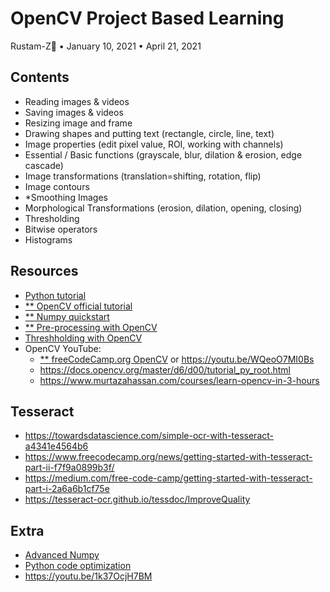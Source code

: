 # OpenCV Project Based Learning
Rustam-Z🚀 • January 10, 2021 • April 21, 2021

## Contents
- Reading images & videos
- Saving images & videos
- Resizing image and frame
- Drawing shapes and putting text (rectangle, circle, line, text)
- Image properties (edit pixel value, ROI, working with channels)
- Essential / Basic functions (grayscale, blur, dilation & erosion, edge cascade)
- Image transformations (translation=shifting, rotation, flip)
- Image contours
- *Smoothing Images
- Morphological Transformations (erosion, dilation, opening, closing)
- Thresholding
- Bitwise operators
- Histograms 

## Resources
- [Python tutorial](https://docs.python.org/3/tutorial/)
- [** OpenCV official tutorial](https://docs.opencv.org/master/d6/d00/tutorial_py_root.html)
- [** Numpy quickstart](https://numpy.org/devdocs/user/quickstart.html)
- [** Pre-processing with OpenCV](https://docs.opencv.org/master/d2/d96/tutorial_py_table_of_contents_imgproc.html)
- [Threshholding with OpenCV](https://docs.opencv.org/master/d7/d4d/tutorial_py_thresholding.html)
- OpenCV YouTube:
    - [** freeCodeCamp.org OpenCV](https://youtu.be/oXlwWbU8l2o) or https://youtu.be/WQeoO7MI0Bs
    - https://docs.opencv.org/master/d6/d00/tutorial_py_root.html
    - https://www.murtazahassan.com/courses/learn-opencv-in-3-hours

## Tesseract
- https://towardsdatascience.com/simple-ocr-with-tesseract-a4341e4564b6
- https://www.freecodecamp.org/news/getting-started-with-tesseract-part-ii-f7f9a0899b3f/
- https://medium.com/free-code-camp/getting-started-with-tesseract-part-i-2a6a6b1cf75e
- https://tesseract-ocr.github.io/tessdoc/ImproveQuality

## Extra
- [Advanced Numpy](http://scipy-lectures.org/advanced/advanced_numpy/index.html#advanced-numpy)
- [Python code optimization](https://wiki.python.org/moin/PythonSpeed/PerformanceTips)
- https://youtu.be/1k37OcjH7BM
